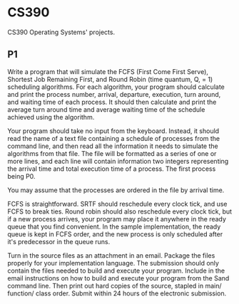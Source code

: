 # CS390
CS390 Operating Systems' projects.

## P1
Write a program that will simulate the FCFS (First Come First Serve), Shortest Job Remaining First, and Round Robin
(time quantum, Q, = 1) scheduling algorithms. For each algorithm, your program should calculate and print the process
number, arrival, departure, execution, turn around, and waiting time of each process. It should then calculate and print
the average turn around time and average waiting time of the schedule achieved using the algorithm.

Your program should take no input from the keyboard. Instead, it should read the name of a text file containing a
schedule of processes from the command line, and then read all the information it needs to simulate the algorithms from
that file. The file will be formatted as a series of one or more lines, and each line will contain information two
integers representing the arrival time and total execution time of a process. The first process being P0.

You may assume that the processes are ordered in the file by arrival time.

FCFS is straightforward. SRTF should reschedule every clock tick, and use FCFS to break ties. Round robin should also
reschedule every clock tick, but if a new process arrives, your program may place it anywhere in the ready queue that
you find convenient. In the sample implementation, the ready queue is kept in FCFS order, and the new process is only
scheduled after it's predecessor in the queue runs.

Turn in the source files as an attachment in an email. Package the files properly for your implementation language.
The submission should only contain the files needed to build and execute your program. Include in the email instructions
on how to build and execute your program from the Sand command line. Then print out hard copies of the source, stapled
in main/ function/ class order. Submit within 24 hours of the electronic submission.
